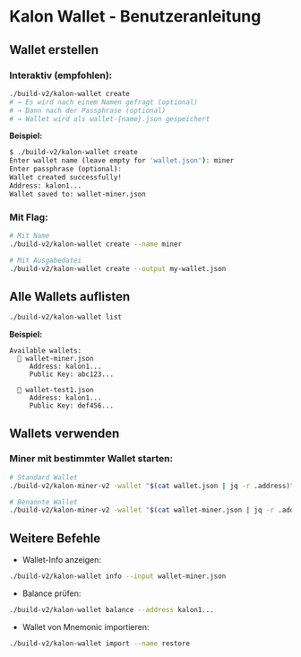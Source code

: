# Kalon Wallet - Benutzeranleitung

## Wallet erstellen

### Interaktiv (empfohlen):
```bash
./build-v2/kalon-wallet create
# → Es wird nach einem Namen gefragt (optional)
# → Dann nach der Passphrase (optional)
# → Wallet wird als wallet-{name}.json gespeichert
```

**Beispiel:**
```bash
$ ./build-v2/kalon-wallet create
Enter wallet name (leave empty for 'wallet.json'): miner
Enter passphrase (optional): 
Wallet created successfully!
Address: kalon1...
Wallet saved to: wallet-miner.json
```

### Mit Flag:
```bash
# Mit Name
./build-v2/kalon-wallet create --name miner

# Mit Ausgabedatei
./build-v2/kalon-wallet create --output my-wallet.json
```

## Alle Wallets auflisten

```bash
./build-v2/kalon-wallet list
```

**Beispiel:**
```
Available wallets:
  📄 wallet-miner.json
     Address: kalon1...
     Public Key: abc123...

  📄 wallet-test1.json
     Address: kalon1...
     Public Key: def456...
```

## Wallets verwenden

### Miner mit bestimmter Wallet starten:
```bash
# Standard Wallet
./build-v2/kalon-miner-v2 -wallet "$(cat wallet.json | jq -r .address)"

# Benannte Wallet
./build-v2/kalon-miner-v2 -wallet "$(cat wallet-miner.json | jq -r .address)"
```

## Weitere Befehle

- Wallet-Info anzeigen:
```bash
./build-v2/kalon-wallet info --input wallet-miner.json
```

- Balance prüfen:
```bash
./build-v2/kalon-wallet balance --address kalon1...
```

- Wallet von Mnemonic importieren:
```bash
./build-v2/kalon-wallet import --name restore
```
